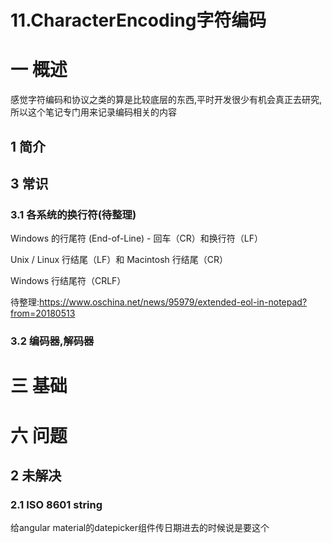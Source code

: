 # 11.CharacterEncoding字符编码

# 一 概述
感觉字符编码和协议之类的算是比较底层的东西,平时开发很少有机会真正去研究,所以这个笔记专门用来记录编码相关的内容

## 1 简介

## 3 常识
### 3.1 各系统的换行符(待整理)
Windows 的行尾符 (End-of-Line) - 回车（CR）和换行符（LF）

Unix / Linux 行结尾（LF）和 Macintosh 行结尾（CR）

Windows 行结尾符（CRLF）

待整理:https://www.oschina.net/news/95979/extended-eol-in-notepad?from=20180513

### 3.2 编码器,解码器

# 三 基础

# 六 问题
## 2 未解决
### 2.1 ISO 8601 string
给angular material的datepicker组件传日期进去的时候说是要这个
